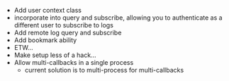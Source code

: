 - Add user context class
 - incorporate into query and subscribe, allowing you to authenticate as a different user to subscribe to logs
- Add remote log query and subscribe
- Add bookmark ability
- ETW...
- Make setup less of a hack...
- Allow multi-callbacks in a single process
  - current solution is to multi-process for multi-callbacks
